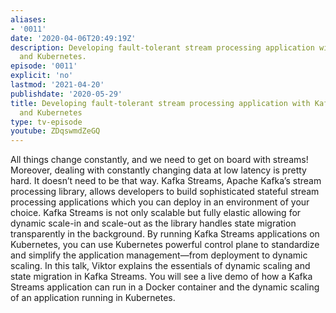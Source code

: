 ```yaml
---
aliases:
- '0011'
date: '2020-04-06T20:49:19Z'
description: Developing fault-tolerant stream processing application with Kafka Streams
  and Kubernetes.
episode: '0011'
explicit: 'no'
lastmod: '2021-04-20'
publishdate: '2020-05-29'
title: Developing fault-tolerant stream processing application with Kafka Streams
  and Kubernetes
type: tv-episode
youtube: ZDqswmdZeGQ
---
```


All things change constantly, and we need to get on board with streams! Moreover, dealing with constantly changing data at low latency is pretty hard. It doesn’t need to be that way. Kafka Streams, Apache Kafka’s stream processing library, allows developers to build sophisticated stateful stream processing applications which you can deploy in an environment of your choice. Kafka Streams is not only scalable but fully elastic allowing for dynamic scale-in and scale-out as the library handles state migration transparently in the background. By running Kafka Streams applications on Kubernetes, you can use Kubernetes powerful control plane to standardize and simplify the application management—from deployment to dynamic scaling. In this talk, Viktor explains the essentials of dynamic scaling and state migration in Kafka Streams. You will see a live demo of how a Kafka Streams application can run in a Docker container and the dynamic scaling of an application running in Kubernetes.